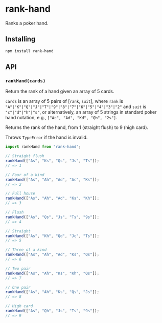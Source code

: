 # rank-hand

Ranks a poker hand.

## Installing

```bash
npm install rank-hand
```

## API

### `rankHand(cards)`

Return the rank of a hand given an array of 5 cards.

`cards` is an array of 5 pairs of [`rank`, `suit`], where `rank` is `"A"|"K"|"Q"|"J"|"T"|"9"|"8"|"7"|"6"|"5"|"4"|"3"|"2"` and `suit` is `"c"|"d"|"h"|"s"`, or alternatively, an array of 5 strings in standard poker hand notation, e.g., `["Ac", "Ad", "Kd", "Qh", "2s"]`.

Returns the rank of the hand, from 1 (straight flush) to 9 (high card).

Throws `TypeError` if the hand is invalid.

```js
import rankHand from "rank-hand";

// Straight flush
rankHand(["As", "Ks", "Qs", "Js", "Ts"]);
// => 1

// Four of a kind
rankHand(["As", "Ah", "Ad", "Ac", "Ks"]);
// => 2

// Full house
rankHand(["As", "Ah", "Ad", "Ks", "Kh"]);
// => 3

// Flush
rankHand(["As", "Qs", "Js", "Ts", "9s"]);
// => 4

// Straight
rankHand(["As", "Kh", "Qd", "Jc", "Ts"]);
// => 5

// Three of a kind
rankHand(["As", "Ah", "Ad", "Ks", "Qs"]);
// => 6

// Two pair
rankHand(["As", "Ah", "Ks", "Kh", "Qs"]);
// => 7

// One pair
rankHand(["As", "Ah", "Ks", "Qs", "Js"]);
// => 8

// High card
rankHand(["As", "Qh", "Js", "Ts", "9s"]);
// => 9
```
